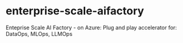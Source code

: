 # enterprise-scale-aifactory
Enteprise Scale AI Factory - on Azure: Plug and play accelerator for: DataOps, MLOps, LLMOps
